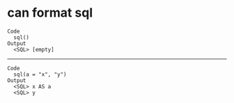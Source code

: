 # can format sql

    Code
      sql()
    Output
      <SQL> [empty]

---

    Code
      sql(a = "x", "y")
    Output
      <SQL> x AS a
      <SQL> y

